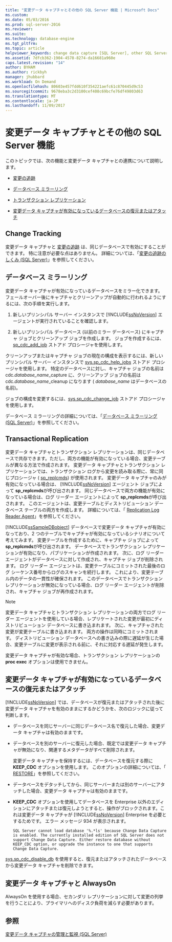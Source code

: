 ```yaml
---
title: "変更データ キャプチャとその他の SQL Server 機能 | Microsoft Docs"
ms.custom: 
ms.date: 05/03/2016
ms.prod: sql-server-2016
ms.reviewer: 
ms.suite: 
ms.technology: database-engine
ms.tgt_pltfrm: 
ms.topic: article
helpviewer_keywords: change data capture [SQL Server], other SQL Server features and
ms.assetid: 7dfcb362-1904-4578-8274-da16681a960e
caps.latest.revision: "14"
author: BYHAM
ms.author: rickbyh
manager: jhubbard
ms.workload: On Demand
ms.openlocfilehash: 80603e457fdd610f354221aefc61c870445d9c53
ms.sourcegitcommit: 9678eba3c2d3100cef408c69bcfe76df49803d63
ms.translationtype: MT
ms.contentlocale: ja-JP
ms.lasthandoff: 11/09/2017
---
```

# <a name="change-data-capture-and-other-sql-server-features"></a>変更データ キャプチャとその他の SQL Server 機能
  このトピックでは、次の機能と変更データ キャプチャとの連携について説明します。  
  
-   [変更の追跡](#ChangeTracking)  
  
-   [データベース ミラーリング](#DatabaseMirroring)  
  
-   [トランザクション レプリケーション](#TransReplication)  
  
-   [変更データ キャプチャが有効になっているデータベースの復元またはアタッチ](#RestoreOrAttach)  
  
##  <a name="ChangeTracking"></a> Change Tracking  
 変更データ キャプチャと [変更の追跡](../../relational-databases/track-changes/about-change-tracking-sql-server.md) は、同じデータベースで有効にすることができます。 特に注意が必要な点はありません。 詳細については、「[変更の追跡のしくみ &#40;SQL Server&#41;](../../relational-databases/track-changes/work-with-change-tracking-sql-server.md)」を参照してください。  
  
##  <a name="DatabaseMirroring"></a> データベース ミラーリング  
 変更データ キャプチャが有効になっているデータベースをミラー化できます。 フェールオーバー後にキャプチャとクリーンアップが自動的に行われるようにするには、次の手順を実行します。  
  
1.  新しいプリンシパル サーバー インスタンスで [!INCLUDE[ssNoVersion](../../includes/ssnoversion-md.md)] エージェントが実行されていることを確認します。  
  
2.  新しいプリンシパル データベース (以前のミラー データベース) にキャプチャ ジョブとクリーンアップ ジョブを作成します。 ジョブを作成するには、 [sp_cdc_add_job](../../relational-databases/system-stored-procedures/sys-sp-cdc-add-job-transact-sql.md) ストアド プロシージャを使用します。  
  
 クリーンアップまたはキャプチャ ジョブの現在の構成を表示するには、新しいプリンシパル サーバー インスタンスで [sys.sp_cdc_help_jobs](../../relational-databases/system-stored-procedures/sys-sp-cdc-help-jobs-transact-sql.md) ストアド プロシージャを使用します。 特定のデータベースに対し、キャプチャ ジョブの名前は cdc.*database_name*_capture に、クリーンアップ ジョブの名前は cdc.*database_name*_cleanup になります ( *database_name* はデータベースの名前)。  
  
 ジョブの構成を変更するには、[sys.sp_cdc_change_job](../../relational-databases/system-stored-procedures/sys-sp-cdc-change-job-transact-sql.md) ストアド プロシージャを使用します。  
  
 データベース ミラーリングの詳細については、「[データベース ミラーリング &#40;SQL Server&#41;](../../database-engine/database-mirroring/database-mirroring-sql-server.md)」を参照してください。  
  
##  <a name="TransReplication"></a> Transactional Replication  
 変更データ キャプチャとトランザクション レプリケーションは、同じデータベースで共存できます。ただし、両方の機能が有効になっている場合、変更テーブルが異なる方法で作成されます。 変更データ キャプチャとトランザクション レプリケーションでは、トランザクション ログから変更を読み取る際に、常に同じプロシージャ ( [sp_replcmds](../../relational-databases/system-stored-procedures/sp-replcmds-transact-sql.md)) が使用されます。 変更データ キャプチャのみが有効になっている場合は、 [!INCLUDE[ssNoVersion](../../includes/ssnoversion-md.md)] エージェント ジョブによって **sp_replcmds**が呼び出されます。 同じデータベースで両方の機能が有効になっている場合は、ログ リーダー エージェントによって **sp_replcmds**が呼び出されます。 このエージェントは、変更テーブルとディストリビューション データベース テーブルの両方を作成します。 詳細については、「 [Replication Log Reader Agent](../../relational-databases/replication/agents/replication-log-reader-agent.md)」を参照してください。  
  
 [!INCLUDE[ssSampleDBobject](../../includes/sssampledbobject-md.md)] データベースで変更データ キャプチャが有効になっており、2 つのテーブルでキャプチャが有効になっているシナリオについて考えてみます。 変更テーブルを作成するために、キャプチャ ジョブによって **sp_replcmds**が呼び出されます。 データベースでトランザクション レプリケーションが有効になり、パブリケーションが作成されます。 次に、ログ リーダー エージェントがデータベースに対して作成され、キャプチャ ジョブが削除されます。 ログ リーダー エージェントは、変更テーブルにコミットされた最後のログ シーケンス番号からログのスキャンを続行します。 これにより、変更テーブル内のデータの一貫性が確保されます。 このデータベースでトランザクション レプリケーションが無効になっている場合、ログ リーダー エージェントが削除され、キャプチャ ジョブが再作成されます。  
  
> [!NOTE]  
>  変更データ キャプチャとトランザクション レプリケーションの両方でログ リーダー エージェントを使用している場合、レプリケートされた変更が最初にディストリビューション データベースに書き込まれます。 次に、キャプチャされた変更が変更テーブルに書き込まれます。 両方の操作は同時にコミットされます。 ディストリビューション データベースへの書き込みの際に遅延が生じた場合、変更テーブルに変更が表示される前に、それに対応する遅延が発生します。  
  
 変更データ キャプチャが有効な場合、トランザクション レプリケーションの **proc exec** オプションは使用できません。  
  
##  <a name="RestoreOrAttach"></a> 変更データ キャプチャが有効になっているデータベースの復元またはアタッチ  
 [!INCLUDE[ssNoVersion](../../includes/ssnoversion-md.md)] では、データベースが復元またはアタッチされた後に変更データ キャプチャを有効のままにするかどうかを、次のロジックに従って判断します。  
  
-   データベースを同じサーバーに同じデータベース名で復元した場合、変更データ キャプチャは有効のままです。  
  
-   データベースを別のサーバーに復元した場合、既定では変更データ キャプチャが無効になり、関連するメタデータがすべて削除されます。  
  
     変更データ キャプチャを保持するには、データベースを復元する際に **KEEP_CDC** オプションを使用します。 このオプションの詳細については、「 [RESTORE](../../t-sql/statements/restore-statements-transact-sql.md)」を参照してください。  
  
-   データベースをデタッチしてから、同じサーバーまたは別のサーバーにアタッチした場合、変更データ キャプチャは有効のままです。  
  
-   **KEEP_CDC** オプションを使用してデータベースを Enterprise 以外のエディションにアタッチまたは復元しようとすると、操作がブロックされます。これは変更データ キャプチャが [!INCLUDE[ssNoVersion](../../includes/ssnoversion-md.md)] Enterprise を必要とするためです。 エラー メッセージ 934 が表示されます。  
  
     `SQL Server cannot load database '%.*ls' because Change Data Capture is enabled. The currently installed edition of SQL Server does not support Change Data Capture. Either restore database without KEEP_CDC option, or upgrade the instance to one that supports Change Data Capture.`  
  
 [sys.sp_cdc_disable_db](../../relational-databases/system-stored-procedures/sys-sp-cdc-disable-db-transact-sql.md) を使用すると、復元またはアタッチされたデータベースから変更データ キャプチャを削除できます。  
  
## <a name="change-data-capture-and-always-on"></a>変更データ キャプチャと AlwaysOn  
 AlwaysOn を使用する場合、セカンダリ レプリケーションに対して変更の列挙を行うことにより、プライマリへのディスク負荷を減らす必要があります。  
  
## <a name="see-also"></a>参照  
 [変更データ キャプチャの管理と監視 &#40;SQL Server&#41;](../../relational-databases/track-changes/administer-and-monitor-change-data-capture-sql-server.md)  
  
  
